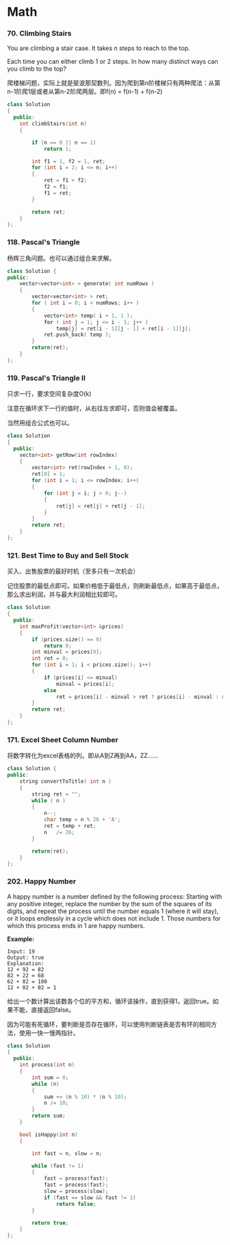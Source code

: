 # Math

### 70. Climbing Stairs

You are climbing a stair case. It takes _n_ steps to reach to the top.

Each time you can either climb 1 or 2 steps. In how many distinct ways can you climb to the top?

爬楼梯问题，实际上就是斐波那契数列。因为爬到第n阶楼梯只有两种爬法：从第n-1阶爬1层或者从第n-2阶爬两层。即f\(n\) = f\(n-1\) + f\(n-2\)

```cpp
class Solution
{
  public:
	int climbStairs(int n)
	{

		if (n == 0 || n == 1)
			return 1;

		int f1 = 1, f2 = 1, ret;
		for (int i = 2; i <= n; i++)
		{
			ret = f1 + f2;
			f2 = f1;
			f1 = ret;
		}

		return ret;
	}
};
```

###  118. Pascal's Triangle

杨辉三角问题。也可以通过组合来求解。

```cpp
class Solution {
public:
	vector<vector<int> > generate( int numRows )
	{
		vector<vector<int> > ret;
		for ( int i = 0; i < numRows; i++ )
		{
			vector<int> temp( i + 1, 1 );
			for ( int j = 1; j <= i - 1; j++ )
				temp[j] = ret[i - 1][j - 1] + ret[i - 1][j];
			ret.push_back( temp );
		}
		return(ret);
	}
};
```

###  119. Pascal's Triangle II

只求一行，要求空间复杂度O\(k\)

注意在循环求下一行的值时，从右往左求即可，否则值会被覆盖。

当然用组合公式也可以。

```cpp
class Solution
{
  public:
	vector<int> getRow(int rowIndex)
	{
		vector<int> ret(rowIndex + 1, 0);
		ret[0] = 1;
		for (int i = 1; i <= rowIndex; i++)
		{
			for (int j = i; j > 0; j--)
			{
				ret[j] = ret[j] + ret[j - 1];
			}
		}
		return ret;
	}
};
```

###  121. Best Time to Buy and Sell Stock

买入、出售股票的最好时机（至多只有一次机会）

记住股票的最低点即可。如果价格低于最低点，则刷新最低点，如果高于最低点，那么求出利润，并与最大利润相比较即可。

```cpp
class Solution
{
  public:
	int maxProfit(vector<int> &prices)
	{
		if (prices.size() == 0)
			return 0;
		int minval = prices[0];
		int ret = 0;
		for (int i = 1; i < prices.size(); i++)
		{
			if (prices[i] <= minval)
				minval = prices[i];
			else
				ret = prices[i] - minval > ret ? prices[i] - minval : ret;
		}
		return ret;
	}
};
```

###  171. Excel Sheet Column Number

将数字转化为excel表格的列。即从A到Z再到AA，ZZ……

```cpp
class Solution {
public:
	string convertToTitle( int n )
	{
		string ret = "";
		while ( n )
		{
			n--;
			char temp = n % 26 + 'A';
			ret	= temp + ret;
			n	/= 26;
		}

		return(ret);
	}
};
```

###  202. Happy Number

A happy number is a number defined by the following process: Starting with any positive integer, replace the number by the sum of the squares of its digits, and repeat the process until the number equals 1 \(where it will stay\), or it loops endlessly in a cycle which does not include 1. Those numbers for which this process ends in 1 are happy numbers.

**Example:** 

```text
Input: 19
Output: true
Explanation: 
12 + 92 = 82
82 + 22 = 68
62 + 82 = 100
12 + 02 + 02 = 1
```

给出一个数计算出该数各个位的平方和，循环该操作，直到获得1，返回true。如果不能，直接返回false。

因为可能有死循环，要判断是否存在循环，可以使用判断链表是否有环的相同方法，使用一快一慢两指针。

```cpp
class Solution
{
  public:
	int process(int n)
	{
		int sum = 0;
		while (n)
		{
			sum += (n % 10) * (n % 10);
			n /= 10;
		}
		return sum;
	}

	bool isHappy(int n)
	{

		int fast = n, slow = n;

		while (fast != 1)
		{
			fast = process(fast);
			fast = process(fast);
			slow = process(slow);
			if (fast == slow && fast != 1)
				return false;
		}

		return true;
	}
};
```

